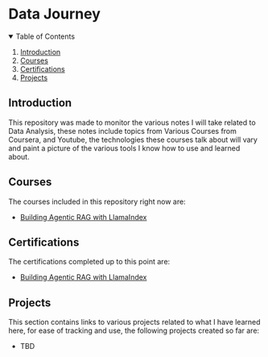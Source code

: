 # Data Journey

<details open>
<summary>Table of Contents</summary>
<ol>
  <li><a href="#introduction">Introduction</a></li>
  <li><a href="#courses">Courses</a></li>
  <li><a href="#certifications">Certifications</a></li>
  <li><a href="#projects">Projects</a></li>
</ol>
</details>

## Introduction
This repository was made to monitor the various notes I will take related to Data Analysis, these notes include topics from Various Courses from Coursera, and Youtube, the technologies these courses talk about will vary and paint a picture of the various tools I know how to use and learned about.

## Courses
The courses included in this repository right now are:
- [Building Agentic RAG with LlamaIndex](https://www.deeplearning.ai/short-courses/building-agentic-rag-with-llamaindex/)

## Certifications
The certifications completed up to this point are:
- [Building Agentic RAG with LlamaIndex](https://learn.deeplearning.ai/accomplishments/8f5383b5-a9e4-4a09-b966-147e8d3a563f?usp=sharing)

## Projects
This section contains links to various projects related to what I have learned here, for ease of tracking and use, the following projects created so far are:
- TBD
